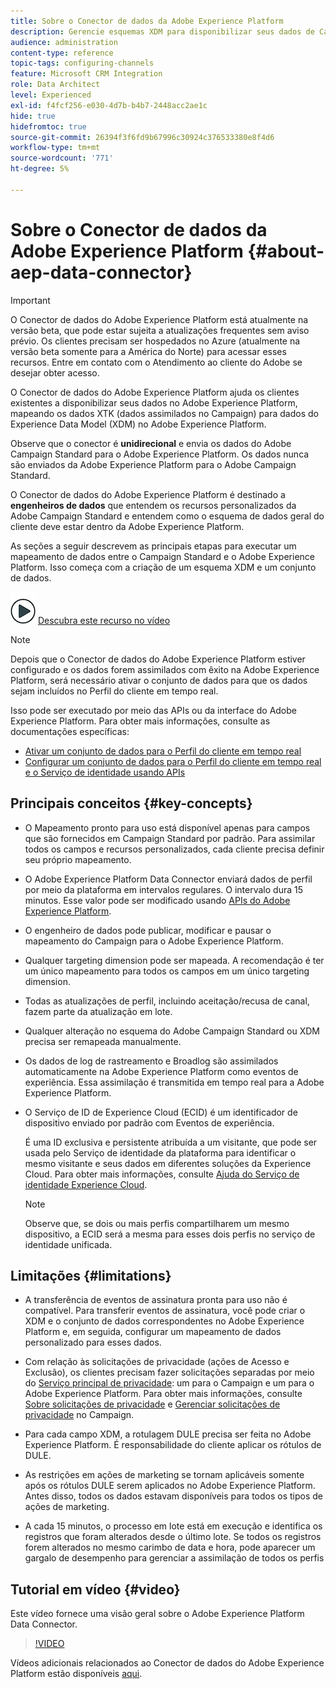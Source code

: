 ```yaml
---
title: Sobre o Conector de dados da Adobe Experience Platform
description: Gerencie esquemas XDM para disponibilizar seus dados de Campaign Standard no Adobe Experience Platform.
audience: administration
content-type: reference
topic-tags: configuring-channels
feature: Microsoft CRM Integration
role: Data Architect
level: Experienced
exl-id: f4fcf256-e030-4d7b-b4b7-2448acc2ae1c
hide: true
hidefromtoc: true
source-git-commit: 26394f3f6fd9b67996c30924c376533380e8f4d6
workflow-type: tm+mt
source-wordcount: '771'
ht-degree: 5%

---
```


# Sobre o Conector de dados da Adobe Experience Platform {#about-aep-data-connector}

>[!IMPORTANT]
>
>O Conector de dados do Adobe Experience Platform está atualmente na versão beta, que pode estar sujeita a atualizações frequentes sem aviso prévio. Os clientes precisam ser hospedados no Azure (atualmente na versão beta somente para a América do Norte) para acessar esses recursos. Entre em contato com o Atendimento ao cliente do Adobe se desejar obter acesso.

O Conector de dados do Adobe Experience Platform ajuda os clientes existentes a disponibilizar seus dados no Adobe Experience Platform, mapeando os dados XTK (dados assimilados no Campaign) para dados do Experience Data Model (XDM) no Adobe Experience Platform.

Observe que o conector é **unidirecional** e envia os dados do Adobe Campaign Standard para o Adobe Experience Platform. Os dados nunca são enviados da Adobe Experience Platform para o Adobe Campaign Standard.

O Conector de dados do Adobe Experience Platform é destinado a **engenheiros de dados** que entendem os recursos personalizados da Adobe Campaign Standard e entendem como o esquema de dados geral do cliente deve estar dentro da Adobe Experience Platform.

As seções a seguir descrevem as principais etapas para executar um mapeamento de dados entre o Campaign Standard e o Adobe Experience Platform. Isso começa com a criação de um esquema XDM e um conjunto de dados.

![](assets/do-not-localize/how-to-video.png) [Descubra este recurso no vídeo](#video)

>[!NOTE]
>Depois que o Conector de dados do Adobe Experience Platform estiver configurado e os dados forem assimilados com êxito na Adobe Experience Platform, será necessário ativar o conjunto de dados para que os dados sejam incluídos no Perfil do cliente em tempo real.
>
>Isso pode ser executado por meio das APIs ou da interface do Adobe Experience Platform. Para obter mais informações, consulte as documentações específicas:
>
>* [Ativar um conjunto de dados para o Perfil do cliente em tempo real](https://experienceleague.adobe.com/docs/experience-platform/rtcdp/datasets/dataset.html)
>* [Configurar um conjunto de dados para o Perfil do cliente em tempo real e o Serviço de identidade usando APIs](https://experienceleague.adobe.com/docs/experience-platform/catalog/api/getting-started.html)

## Principais conceitos {#key-concepts}

* O Mapeamento pronto para uso está disponível apenas para campos que são fornecidos em Campaign Standard por padrão. Para assimilar todos os campos e recursos personalizados, cada cliente precisa definir seu próprio mapeamento.

* O Adobe Experience Platform Data Connector enviará dados de perfil por meio da plataforma em intervalos regulares.&#x200B; O intervalo dura 15 minutos. Esse valor pode ser modificado usando [APIs do Adobe Experience Platform](https://experienceleague.adobe.com/docs/experience-platform/ingestion/home.html).

* O engenheiro de dados pode publicar, modificar e pausar o mapeamento do Campaign para o Adobe Experience Platform.

* Qualquer targeting dimension pode ser mapeada. A recomendação é ter um único mapeamento para todos os campos em um único targeting dimension.

* Todas as atualizações de perfil, incluindo aceitação/recusa de canal, fazem parte da atualização em lote.

* Qualquer alteração no esquema do Adobe Campaign Standard ou XDM precisa ser remapeada manualmente.&#x200B;

* Os dados de log de rastreamento e Broadlog são assimilados automaticamente na Adobe Experience Platform como eventos de experiência. Essa assimilação é transmitida em tempo real para a Adobe Experience Platform.

* O Serviço de ID de Experience Cloud (ECID) é um identificador de dispositivo enviado por padrão com Eventos de experiência.

  É uma ID exclusiva e persistente atribuída a um visitante, que pode ser usada pelo Serviço de identidade da plataforma para identificar o mesmo visitante e seus dados em diferentes soluções da Experience Cloud. Para obter mais informações, consulte [Ajuda do Serviço de identidade Experience Cloud](https://experienceleague.adobe.com/docs/id-service/using/home.html?lang=pt-BR).

  >[!NOTE]
  >
  >Observe que, se dois ou mais perfis compartilharem um mesmo dispositivo, a ECID será a mesma para esses dois perfis no serviço de identidade unificada.

## Limitações {#limitations}

* A transferência de eventos de assinatura pronta para uso não é compatível. Para transferir eventos de assinatura, você pode criar o XDM e o conjunto de dados correspondentes no Adobe Experience Platform e, em seguida, configurar um mapeamento de dados personalizado para esses dados.

* Com relação às solicitações de privacidade (ações de Acesso e Exclusão), os clientes precisam fazer solicitações separadas por meio do [Serviço principal de privacidade](https://experienceleague.adobe.com/docs/experience-platform/privacy/home.html#how-to-use-privacy-service-to-manage-privacy-job-requests): um para o Campaign e um para o Adobe Experience Platform. Para obter mais informações, consulte [Sobre solicitações de privacidade](https://experienceleague.adobe.com/docs/campaign-standard/using/getting-started/privacy/privacy-requests.html?lang=pt-BR#getting-started) e [Gerenciar solicitações de privacidade](https://helpx.adobe.com/br/campaign/kb/acs-privacy.html#ManagingPrivacyRequests) no Campaign.

* Para cada campo XDM, a rotulagem DULE precisa ser feita no Adobe Experience Platform. É responsabilidade do cliente aplicar os rótulos de DULE.

* As restrições em ações de marketing se tornam aplicáveis somente após os rótulos DULE serem aplicados no Adobe Experience Platform. Antes disso, todos os dados estavam disponíveis para todos os tipos de ações de marketing.

* A cada 15 minutos, o processo em lote está em execução e identifica os registros que foram alterados desde o último lote. Se todos os registros forem alterados no mesmo carimbo de data e hora, pode aparecer um gargalo de desempenho para gerenciar a assimilação de todos os perfis

## Tutorial em vídeo {#video}

Este vídeo fornece uma visão geral sobre o Adobe Experience Platform Data Connector.

>[!VIDEO](https://video.tv.adobe.com/v/27304?quality=12&captions=eng)

Vídeos adicionais relacionados ao Conector de dados do Adobe Experience Platform estão disponíveis [aqui](https://experienceleague.adobe.com/docs/campaign-learn/campaign-standard-tutorials/administrating/adobe-experience-platform-data-connector/understanding-the-adobe-experience-platform-data-connector.html).
